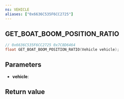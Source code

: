 ```yaml
---
ns: VEHICLE
aliases: ["0x6636C535F6CC2725"]
---
```

## GET_BOAT_BOOM_POSITION_RATIO

```c
// 0x6636C535F6CC2725 0x7C8D6464
float GET_BOAT_BOOM_POSITION_RATIO(Vehicle vehicle);
```

## Parameters
* **vehicle**: 

## Return value
